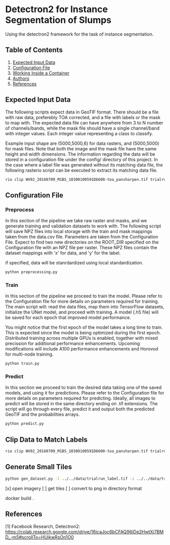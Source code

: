 # Detectron2 for Instance Segmentation of Slumps

Using the detectron2 framework for the task of instance segmentation.

## Table of Contents

1. [Expected Input Data](#Expected_Input_Data)
2. [Configuration File](#Container_Environment_Installation)
3. [Working Inside a Container](#Working_Inside_Container)
4. [Authors](#Authors)
5. [References](#References)

## Expected Input Data

The following scripts expect data in GeoTIF format. There should be a file with raw data, preferebly TOA corrected, and a file with
labels or the mask to map with. The expected data file can have anywhere from 3 to N number of channels/bands, while the mask file should
have a single channel/band with integer values. Each integer value representing a class to classify.

Example input shape are (5000,5000,6) for data rasters, and (5000,5000) for mask files. Note that both the image and the mask file have the same height and width dimensions. The information regarding the data will be stored in a configuration file under the config/ directory of this project. In the case where a label file was generated without its matching data file, the following rasterio script can be executed to extract its matching data file.

```bash
rio clip WV02_20160709_M1BS_10300100591D6600-toa_pansharpen.tif trialrun_data.tif --like trialrun_label.tif
```

## Configuration File

### Preprocess

In this section of the pipeline we take raw raster and masks, and we generate training and validation
datasets to work with. The following script will save NPZ files into local storage with the train and mask
mappings taken from the data.csv file. Parameters are taken from the Configuration File. Expect to find two
new directories on the ROOT_DIR specified on the Configuration file with an NPZ file per raster. These NPZ
files contain the dataset mappings with 'x' for data, and 'y' for the label.

if specified, data will be stanrdardized using local standardization.

```bash
python preprocessing.py
```

### Train

In this section of the pipeline we proceed to train the model. Please refer to the Configuration file for more
details on parameters required for training. The main script will: read the data files, map them into TensorFlow
datasets, initialize the UNet model, and proceed with training. A model (.h5 file) will be saved for each epoch
that improved model performance.

You might notice that the first epoch of the model takes a long time to train. This is expected since the model
is being optimized during the first epoch. Distributed training across multiple GPUs is enabled, together with
mixed precission for additional performance enhancements. Upcoming modifications will include A100 performance
enhancements and Horovod for multi-node training.

```bash
python train.py
```

### Predict

In this section we proceed to train the desired data taking one of the saved models, and using it for predictions.
Please refer to the Configuration file for more details on parameters required for predicting. Ideally, all images to
predict will be stored in the same directory ending on .tif extensions. The script will go through every file, predict
it and output both the predicted GeoTIF and the probabilities arrays.

```bash
python predict.py
```


## Clip Data to Match Labels

```bash
rio clip WV02_20160709_M1BS_10300100591D6600-toa_pansharpen.tif trialrun_data.tif --like trialrun_label.tif
```

## Generate Small Tiles

```bash
python gen_dataset.py -l ../../data/trialrun_label.tif -i ../../data/trialrun_data.tif -o ../../data -b 0 1 2
```

[x] open imagery
[ ] get tiles
[ ] convert to png in directory format

docker build .

## References

[1] Facebook Research, Detectron2: https://colab.research.google.com/drive/16jcaJoc6bCFAQ96jDe2HwtXj7BMD_-m5#scrollTo=HUjkwRsOn1O0